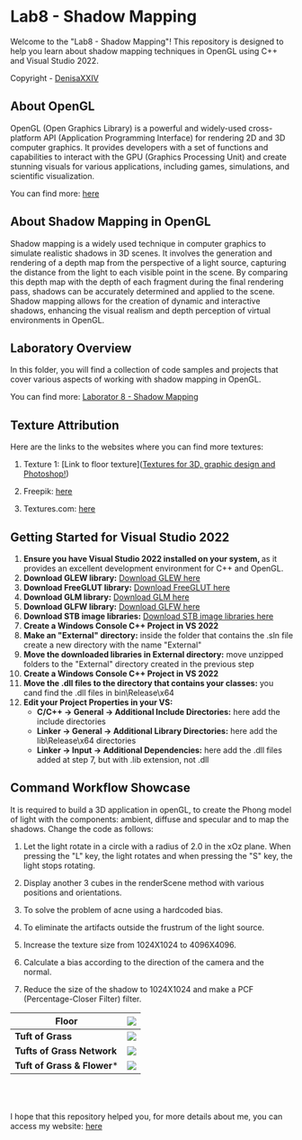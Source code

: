 # Lab8 - Shadow Mapping

Welcome to the "Lab8 - Shadow Mapping"! This repository is designed to help you learn about shadow mapping techniques in OpenGL using C++ and Visual Studio 2022. 

Copyright - [DenisaXXIV](https://github.com/DenisaXXIV)

## About OpenGL

OpenGL (Open Graphics Library) is a powerful and widely-used cross-platform API (Application Programming Interface) for rendering 2D and 3D computer graphics. It provides developers with a set of functions and capabilities to interact with the GPU (Graphics Processing Unit) and create stunning visuals for various applications, including games, simulations, and scientific visualization.

You can find more: [here](%5Bhttps://www.opengl.org/%5D(https://www.opengl.org/))

## About Shadow Mapping in OpenGL

Shadow mapping is a widely used technique in computer graphics to simulate realistic shadows in 3D scenes. It involves the generation and rendering of a depth map from the perspective of a light source, capturing the distance from the light to each visible point in the scene. By comparing this depth map with the depth of each fragment during the final rendering pass, shadows can be accurately determined and applied to the scene. Shadow mapping allows for the creation of dynamic and interactive shadows, enhancing the visual realism and depth perception of virtual environments in OpenGL.

## Laboratory Overview

In this folder, you will find a collection of code samples and projects that cover various aspects of working with shadow mapping in OpenGL.

You can find more: [Laborator 8 - Shadow Mapping](https://docs.google.com/document/d/1_pXNPZqsRKkLRvJKFlN2cLpWnO3oukG5UwYqyNJu3T4/edit)

## Texture Attribution

Here are the links to the websites where you can find more textures:

1. Texture 1: [Link to floor texture]([Textures for 3D, graphic design and Photoshop!](https://www.textures.com/download/3DScans0128/132311?seamless=130316))

2. Freepik: [here](https://www.freepik.com/)

3. Textures.com: [here](https://www.textures.com/)

## Getting Started for Visual Studio 2022

<ol>
  <li><strong>Ensure you have Visual Studio 2022 installed on your system, </strong>as it provides an excellent development environment for C++ and OpenGL.</li>
  <li><strong>Download GLEW library:</strong> <a href="https://glew.sourceforge.net/">Download GLEW here</a></li>
  <li><strong>Download FreeGLUT library:</strong> <a href="https://freeglut.sourceforge.net/">Download FreeGLUT here</a></li>
  <li><strong>Download GLM library:</strong> <a href="https://glm.g-truc.net/0.9.9/index.html">Download GLM here</a></li>
  <li><strong>Download GLFW library:</strong> <a href="https://www.glfw.org/">Download GLFW here</a></li>
  <li><strong>Download STB image libraries:</strong> <a href="https://github.com/nothings/stb">Download STB image libraries here</a></li>  
  <li><strong>Create a Windows Console C++ Project in VS 2022</strong></li>
  <li><strong>Make an "External" directory:</strong> inside the folder that contains the .sln file create a new directory with the name "External"</li>
  <li><strong>Move the downloaded libraries in External directory:</strong> move unzipped folders to the "External" directory created in the previous step</li>
   <li><strong>Create a Windows Console C++ Project in VS 2022</strong></li>
  <li><strong>Move the .dll files to the directory that contains your classes:</strong> you cand find the .dll files in bin\Release\x64</li>
  <li><strong>Edit your Project Properties in your VS:</strong>
    <ul>
      <li><strong>C/C++ -> General -> Additional Include Directories:</strong> here add the include directories</li>
      <li><strong>Linker -> General -> Additional Library Directories:</strong> here add the lib\Release\x64 directories</li>
      <li><strong>Linker -> Input -> Additional Dependencies:</strong> here add the .dll files added at step 7, but with .lib extension, not .dll</li>
    </ul>
  </li>
</ol>

## Command Workflow Showcase

It is required to build a 3D application in openGL, to create the Phong model of light with the components: ambient, diffuse and specular and to map the shadows. Change the code as follows:

1. Let the light rotate in a circle with a radius of 2.0 in the xOz plane. When pressing the "L" key, the light rotates and when pressing the "S" key, the light stops rotating.

2. Display another 3 cubes in the renderScene method with various positions and orientations.

3. To solve the problem of acne using a hardcoded bias.

4. To eliminate the artifacts outside the frustrum of the light source.

5. Increase the texture size from 1024X1024 to 4096X4096.

6. Calculate a bias according to the direction of the camera and the normal.

7. Reduce the size of the shadow to 1024X1024 and make a PCF (Percentage-Closer Filter) filter.

| Floor                       | ![](https://github.com/DenisaXXIV/FMI-UniTBv/blob/master/Year_2/Semester_II/SMM%20-%20Modern%203D%20Graphic%20Modeling%20Systems/Labs/Lab9/resources/mud.gif?raw=true)          |
| --------------------------- | ------------------------------------------------------------------------------------------------------------------------------------------------------------------------------- |
| **Tuft of Grass**           | ![](https://github.com/DenisaXXIV/FMI-UniTBv/blob/master/Year_2/Semester_II/SMM%20-%20Modern%203D%20Graphic%20Modeling%20Systems/Labs/Lab9/resources/grass.gif?raw=true)        |
| **Tufts of Grass Network**  | ![](https://github.com/DenisaXXIV/FMI-UniTBv/blob/master/Year_2/Semester_II/SMM%20-%20Modern%203D%20Graphic%20Modeling%20Systems/Labs/Lab9/resources/net-of-grass.gif?raw=true) |
| **Tuft of Grass & Flower*** | ![](https://github.com/DenisaXXIV/FMI-UniTBv/blob/master/Year_2/Semester_II/SMM%20-%20Modern%203D%20Graphic%20Modeling%20Systems/Labs/Lab9/resources/grass&flower.gif?raw=true) |

</br>
</br>
</br>
I hope that this repository helped you, for more details about me, you can access my website:  <a href="https://denisa-vasile.info/"> here </a>
